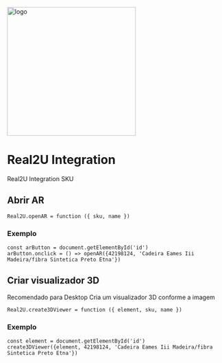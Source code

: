 <img src="https://www.real2u.com.br/static/media/real2u.d8b1b394.png" title="logo" width="300"/>

# Real2U Integration

Real2U Integration SKU

## Abrir AR

```
Real2U.openAR = function ({ sku, name }) 
```
### Exemplo
```
const arButton = document.getElementById('id')
arButton.onclick = () => openAR({42198124, 'Cadeira Eames Iii Madeira/fibra Sintetica Preto Etna'})
```

## Criar visualizador 3D
Recomendado para Desktop
Cria um visualizador 3D conforme a imagem
```
Real2U.create3DViewer = function ({ element, sku, name })
```
### Exemplo
```
const element = document.getElementById('id')
create3DViewer({element, 42198124, 'Cadeira Eames Iii Madeira/fibra Sintetica Preto Etna'})
```